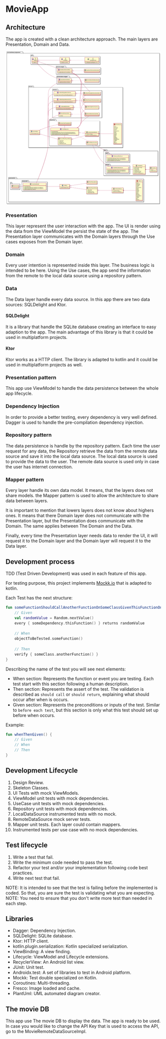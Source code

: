 # MovieApp

## Architecture

The app is created with a clean architecture approach. The main layers are Presentation, Domain and Data.

![MovieApp Architecture](./uml/_app_architecture.svg)

### Presentation

This layer represent the user interaction with the app. The UI is render using the data from the 
ViewModel the persist the state of the app. The Presentation layer communicates with the Domain layers 
through the Use cases exposes from the Domain layer.

### Domain

Every user intention is represented inside this layer. The business logic is intended to be here. Using
the Use cases, the app send the information from the remote to the local data source using a repository
pattern.

### Data

The Data layer handle every data source. In this app there are two data sources: SQLDelight and Ktor.

#### SQLDelight

It is a library that handle the SQLite database creating an interface to easy adaption to the app. 
The main advantage of this library is that it could be used in multiplatform projects.

#### Ktor

Ktor works as a HTTP client. The library is adapted to kotlin and it could be used in multiplatform
projects as well.

### Presentation pattern

This app use ViewModel to handle the data persistence between the whole app lifecycle.

### Dependency Injection

In order to provide a better testing, every dependency is very well defined. Dagger is used to handle
the pre-compilation dependency injection.

### Repository pattern

The data persistence is handle by the repository pattern. Each time the user request for any data,
the Repository retrieve the data from the remote data source and save it into the local data source.
The local data source is used to provide the data to the user. The remote data source is used only in
case the user has internet connection.

### Mapper pattern

Every layer handle its own data model. It means, that the layers does not share models. the Mapper 
pattern is used to allow the architecture to share data between layers.

It is important to mention that lowers layers does not know about highers ones. It means that there
Domain layer does not communicate with the Presentation layer, but the Presentation does communicate
with the Domain. The same applies between The Domain and the Data.
 
Finally, every time the Presentation layer needs data to render the UI, it will request it to the 
Domain layer and the Domain layer will request it to the Data layer.

## Development process

TDD (Test Driven Development) was used in each feature of this app.

For testing purpose, this project implements [Mockk.io](https://mockk.io/) that is adapted to kotlin.

Each Test has the next structure:
```kotlin
fun someFunctionShouldCallAnotherFunctionOnSomeClassGivenThisFunctionOnSomeDependencyObjectReturnsRandomValue() {
    // Given
    val randomValue = Random.nextValue()
    every { someDependency.thisFunction() } returns randomValue

    // When
    objectToBeTested.someFunction()

    // Then
    verify { someClass.anotherFunction() }
}
```

Describing the name of the test you will see next elements:
- When section: Represents the function or event you are testing. Each test start with this section following a human description.
- Then section: Represents the assert of the test. The validation is described as `should call` or `should return`, explaining what should occur after when is occurs.
- Given section: Represents the preconditions or inputs of the test. Similar to `before each test`, but this section is only what this test should set up before when occurs.

Example:
```kotlin
fun whenThenGiven() {
    // Given
    // When
    // Then
}
```

## Development Lifecycle

1. Design Review.
2. Skeleton Classes.
3. UI Tests with mock ViewModels.
4. ViewModel unit tests with mock dependencies.
5. UseCase unit tests with mock dependencies.
6. Repository unit tests with mock dependencies.
7. LocalDataSource instrumented tests with no mock.
8. RemoteDataSource mock server tests.
9. Mapper unit tests. Each layer could contain mappers.
10. Instrumented tests per use case with no mock dependencies.

## Test lifecycle

1. Write a test that fail.
2. Write the minimum code needed to pass the test.
3. Refactor your test and/or your implementation following code best practices.
4. Write next test that fail.
 
NOTE: It is intended to see that the test is failing before the implemented is coded. So that, you
are sure the test is validating what you are expecting.
NOTE: You need to ensure that you don't write more test than needed in each step.

## Libraries

- Dagger: Dependency Injection.
- SQLDelight: SQLite database.
- Ktor: HTTP client.
- kotlin.plugin.serialization: Kotlin specialized serialization.
- ViewBinding: A view finding.
- Lifecycle: ViewModel and Lifecycle extensions.
- RecyclerView: An Android list view.
- JUnit: Unit test.
- Androidx.test: A set of libraries to test in Android platform.
- Mockk: Test double specialized on Kotlin.
- Coroutines: Multi-threading.
- Fresco: Image loaded and cache.
- PlantUml: UML automated diagram creator.

## The movie DB

This app use The movie DB to display the data. The app is ready to be used. In case you would like to
change the API Key that is used to access the API, go to the MovieRemoteDataSourceImpl.

